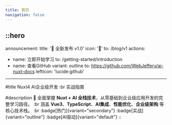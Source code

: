 ```yaml
---
title: 首页
navigation: false
---
```


::hero
---
announcement:
  title: '🎉 全新发布 v1.0'
  icon: '🚀'
  to: /blog/v1
actions:
  - name: 立即开始学习
    to: /getting-started/introduction
  - name: 查看GitHub
    variant: outline
    to: https://github.com/WebJeffery/ai-nuxt-docs
    leftIcon: 'lucide:github'
---

#title
Nuxt4 AI企业级开发 :br 实战指南

#description
🚀 全面掌握 **Nuxt + AI 全栈技术**，从零基础到企业级应用开发的完整学习路径。 :br
涵盖 **Vue3**、**TypeScript**、**AI集成**、**性能优化**、**企业级架构** 等核心技术栈。 :br
:badge[热门]{variant="secondary"} :badge[实战]{variant="outline"} :badge[AI驱动]{variant="default"}
::


